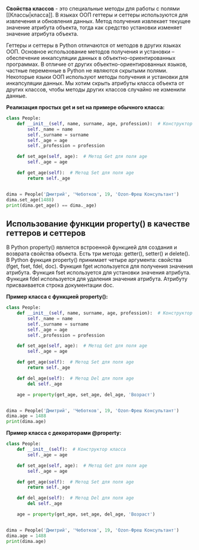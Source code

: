 **Свойства классов** - это специальные методы для работы с полями [[Классы|класса]]. В языках ООП геттеры и сеттеры используются для извлечения и обновления данных. Метод получения извлекает текущее значение атрибута объекта, тогда как средство установки изменяет значение атрибута объекта.

Геттеры и сеттеры в Python отличаются от методов в других языках ООП. Основное использование методов получения и установки – обеспечение инкапсуляции данных в объектно-ориентированных программах. В отличие от других объектно-ориентированных языков, частные переменные в Python не являются скрытыми полями. Некоторые языки ООП используют методы получения и установки для инкапсуляции данных. Мы хотим скрыть атрибуты класса объекта от других классов, чтобы методы других классов случайно не изменили данные.

**Реализация простых get и set на примере обычного класса:**

```Python
class People:
	def __init__(self, name, surname, age, profession):  # Конструктор класса
		self._name = name
		self._surname = surname
		self._age = age
		self._profession = profession

	def set_age(self, age):  # Метод Get для поля age
		self._age = age

	def get_age(self):  # Метод Set для поля age
		return self._age


dima = People('Дмитрий', 'Чеботков', 19, 'Ozon-Фреш Консультант')
dima.set_age(1488)
print(dima.get_age() == dima._age)
```

## Использование функции property() в качестве геттеров и сеттеров

В Python property() является встроенной функцией для создания и возврата свойства объекта. Есть три метода: getter(), setter() и delete(). В Python функция property() принимает четыре аргумента: свойства (fget, fset, fdel, doc). Функция fget используется для получения значения атрибута. Функция fset используется для установки значения атрибута. Функция fdel используется для удаления значения атрибута. Атрибуту присваивается строка документации doc.

**Пример класса с функцией property():**

```Python
class People:
	def __init__(self, name, surname, age, profession):  # Конструктор класса
		self._name = name
		self._surname = surname
		self._age = age
		self._profession = profession

	def set_age(self, age):  # Метод Get для поля age
		self._age = age

	def get_age(self):  # Метод Set для поля age
		return self._age

	def del_age(self):  # Метод Del для поля age
		del self._age

	age = property(get_age, set_age, del_age, 'Возраст')


dima = People('Дмитрий', 'Чеботков', 19, 'Ozon-Фреш Консультант')
dima.age = 1488
print(dima.age)
```

**Пример класса с декораторами @property:**

```Python
class People:
	def __init__(self):  # Конструктор класса
		self._age = age

	def set_age(self, age):  # Метод Get для поля age
		self._age = age

	def get_age(self):  # Метод Set для поля age
		return self._age

	def del_age(self):  # Метод Del для поля age
		del self._age

	age = property(get_age, set_age, del_age, 'Возраст')


dima = People('Дмитрий', 'Чеботков', 19, 'Ozon-Фреш Консультант')
dima.age = 1488
print(dima.age)
```